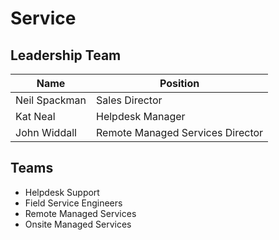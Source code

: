 # Service

## Leadership Team

| Name          | Position                         |
| ------------- | -------------------------------- |
| Neil Spackman | Sales Director                   |
| Kat Neal      | Helpdesk Manager                 |
| John Widdall  | Remote Managed Services Director |

## Teams

- Helpdesk Support
- Field Service Engineers
- Remote Managed Services
- Onsite Managed Services
